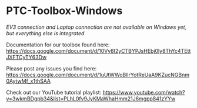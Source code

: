# PTC-Toolbox-Windows

*EV3 connection and Laptop connection are not available on Windows yet, but everything else is integrated*

Documentation for our toolbox found here: https://docs.google.com/document/d/10Vy8I2yCTBYPJsHEbj0ly8ThYc4TEttJXFTCyTY63Dw

Please post any issues you find here: https://docs.google.com/document/d/1uUtWWoBllrYotReUaA9KZucNGBnm0AytwMf_x1thSAA

Check out our YouTube tutorial playlist: https://www.youtube.com/watch?v=3wkmBDgpb34&list=PLhL0fv9JyKMaWhaHmm21J6mgpp841zYYw
